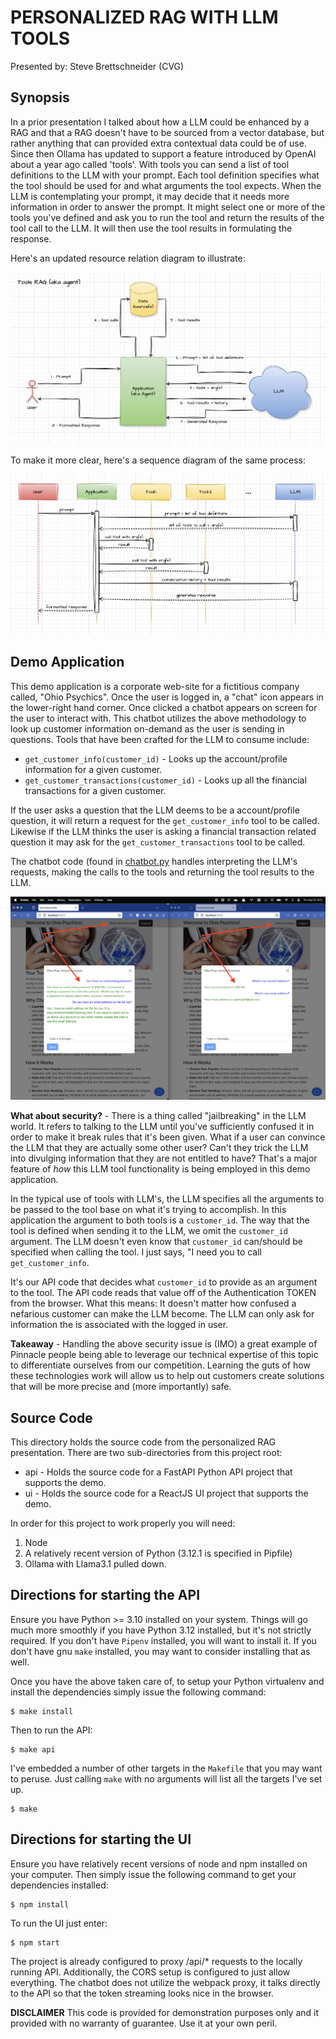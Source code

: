 # PERSONALIZED RAG WITH LLM TOOLS #
Presented by: Steve Brettschneider (CVG)


## Synopsis ##

In a prior presentation I talked about how a LLM could be enhanced by a RAG and that
a RAG doesn't have to be sourced from a vector database, but rather anything that
can provided extra contextual data could be of use.  Since then Ollama has updated to
support a feature introduced by OpenAI about a year ago called 'tools'.  With tools
you can send a list of tool definitions to the LLM with your prompt.  Each tool
definition specifies what the tool should be used for and what arguments the tool
expects.  When the LLM is contemplating your prompt, it may decide that it needs
more information in order to answer the prompt.  It might select one or more of the
tools you've defined and ask you to run the tool and return the results of the tool
call to the LLM.  It will then use the tool results in formulating the response.

Here's an updated resource relation diagram to illustrate:

![Resource Relationship Diagram](./etc/flow.png)

To make it more clear, here's a sequence diagram of the same process:

![Sequence Diagram](./etc/sequence.png)


## Demo Application ##

This demo application is a corporate web-site for a fictitious company called, "Ohio
Psychics".  Once the user is logged in, a "chat" icon appears in the lower-right hand
corner.  Once clicked a chatbot appears on screen for the user to interact with.
This chatbot utilizes the above methodology to look up customer information on-demand
as the user is sending in questions.  Tools that have been crafted for the LLM to
consume include:

* `get_customer_info(customer_id)` - Looks up the account/profile information for a
  given customer.
* `get_customer_transactions(customer_id)` - Looks up all the financial transactions
  for a given customer.

If the user asks a question that the LLM deems to be a account/profile question, it
will return a request for the `get_customer_info` tool to be called.  Likewise if
the LLM thinks the user is asking a financial transaction related question it may
ask for the `get_customer_transactions` tool to be called.

The chatbot code (found in [chatbot.py](./api/chatbot.py) handles interpreting the
LLM's requests, making the calls to the tools and returning the tool results to
the LLM.

![Screenshots](./etc/screenshot.png)

**What about security?** - There is a thing called "jailbreaking" in the LLM world.
It refers to talking to the LLM until you've sufficiently confused it in order to
make it break rules that it's been given.  What if a user can convince the LLM that
they are actually some other user?  Can't they trick the LLM into divulging
information that they are not entitled to have?  That's a major feature of _how_
this LLM tool functionality is being employed in this demo application.

In the typical use of tools with LLM's, the LLM specifies all the arguments to be
passed to the tool base on what it's trying to accomplish.  In this application
the argument to both tools is a `customer_id`.  The way that the tool is defined
when sending it to the LLM, we omit the `customer_id` argument.  The LLM doesn't
even know that `customer_id` can/should be specified when calling the tool.  I
just says, "I need you to call `get_customer_info`.

It's our API code that decides what `customer_id` to provide as an argument to the
tool.  The API code reads that value off of the Authentication TOKEN from the
browser.  What this means:  It doesn't matter how confused a nefarious customer
can make the LLM become.  The LLM can only ask for information the is associated
with the logged in user.

**Takeaway** - Handling the above security issue is (IMO) a great example of Pinnacle
people being able to leverage our technical expertise of this topic to differentiate
ourselves from our competition.  Learning the guts of how these technologies work
will allow us to help out customers create solutions that will be more precise
and (more importantly) safe.


## Source Code ##

This directory holds the source code from the personalized RAG presentation.  There are
two sub-directories from this project root:

* api - Holds the source code for a FastAPI Python API project that supports the demo.
* ui - Holds the source code for a ReactJS UI project that supports the demo.

In order for this project to work properly you will need:

1. Node
1. A relatively recent version of Python (3.12.1 is specified in Pipfile)
1. Ollama with Llama3.1 pulled down.


## Directions for starting the API ##

Ensure you have Python >= 3.10 installed on your system.  Things will go much more
smoothly if you have Python 3.12 installed, but it's not strictly required.  If you
don't have `Pipenv` installed, you will want to install it. If you don't have gnu
`make` installed, you may want to consider installing that as well.

Once you have the above taken care of, to setup your Python virtualenv and install
the dependencies simply issue the following command:

    $ make install

Then to run the API:

    $ make api

I've embedded a number of other targets in the `Makefile` that you may want to 
peruse.  Just calling `make` with no arguments will list all the targets I've set
up.

    $ make


## Directions for starting the UI ##

Ensure you have relatively recent versions of node and npm installed on your computer.
Then simply issue the following command to get your dependencies installed:

    $ npm install

To run the UI just enter:

    $ npm start

The project is already configured to proxy /api/* requests to the locally running
API.  Additionally, the CORS setup is configured to just allow everything.  The
chatbot does not utilize the webpack proxy, it talks directly to the API so that
the token streaming looks nice in the browser.


**DISCLAIMER** This code is provided for demonstration purposes only and it provided with
no warranty of guarantee.  Use it at your own peril.
